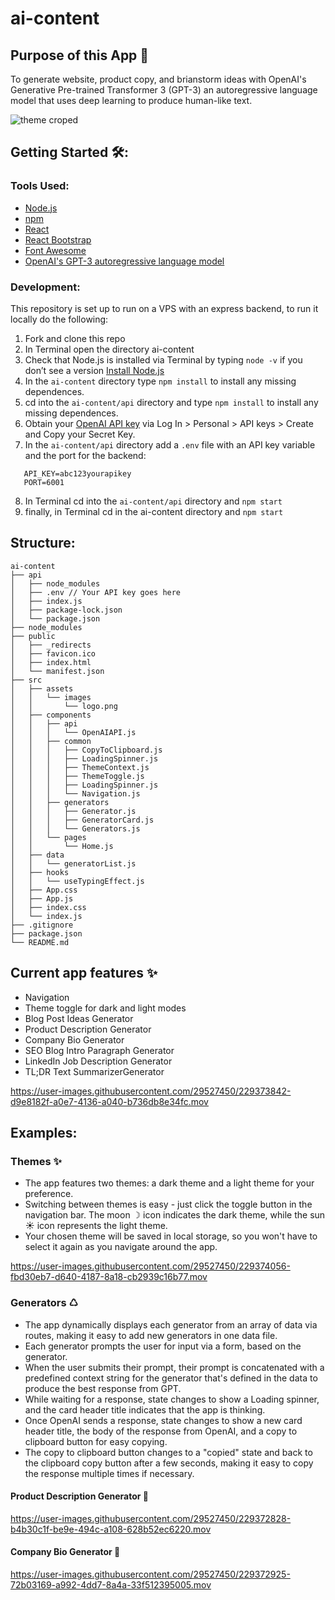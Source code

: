# ai-content

## Purpose of this App 🤖

To generate website, product copy, and brianstorm ideas with OpenAI's Generative Pre-trained Transformer 3 (GPT-3) an autoregressive language model that uses deep learning to produce human-like text.

![theme croped](https://user-images.githubusercontent.com/29527450/229385033-67441a4b-77e5-48a5-a570-f27620d62892.jpg)


## Getting Started 🛠️: 

### Tools Used: 

- [Node.js](https://nodejs.org/)
- [npm](https://npmjs.com)
- [React](https://reactjs.org)
- [React Bootstrap](https://react-bootstrap.github.io)
- [Font Awesome](https://fontawesome.com/docs/web/use-with/react/)
- [OpenAI's GPT-3 autoregressive language model](https://openai.com/)

### Development:

This repository is set up to run on a VPS with an express backend, to run it locally do the following: 

1.  Fork and clone this repo
2.  In Terminal open the directory ai-content
3.  Check that Node.js is installed via Terminal by typing `node -v` if you don’t see a version [Install Node.js](https://nodejs.org/en/)
4. In the `ai-content` directory type `npm install` to install any missing dependences.
5. cd into the `ai-content/api` directory and type `npm install` to install any missing dependences.
6.  Obtain your [OpenAI API key](https://openai.com/api/) via Log In > Personal > API keys > Create and Copy your Secret Key.
7.  In the `ai-content/api` directory add a `.env` file with an API key variable and the port for the backend: 
```
   API_KEY=abc123yourapikey
   PORT=6001
```
8. In Terminal cd into the `ai-content/api` directory and `npm start`
9. finally, in Terminal cd in the ai-content directory and `npm start`

## Structure: 

```
ai-content
├── api
│   ├── node_modules
│   ├── .env // Your API key goes here
│   ├── index.js
│   ├── package-lock.json
│   └── package.json
├── node_modules
├── public
│   ├── _redirects
│   ├── favicon.ico
│   ├── index.html
│   └── manifest.json
├── src
│   ├── assets
│   │   └── images
│   │       └── logo.png
│   ├── components
│   │   ├── api
│   │   │   └── OpenAIAPI.js
│   │   ├── common
│   │   │   ├── CopyToClipboard.js
│   │   │   ├── LoadingSpinner.js
│   │   │   ├── ThemeContext.js
│   │   │   ├── ThemeToggle.js
│   │   │   ├── LoadingSpinner.js
│   │   │   └── Navigation.js
│   │   ├── generators
│   │   │   ├── Generator.js
│   │   │   ├── GeneratorCard.js 
│   │   │   └── Generators.js
│   │   └── pages
│   │       └── Home.js
│   ├── data
│   │   └── generatorList.js
│   ├── hooks
│   │   └── useTypingEffect.js
│   ├── App.css
│   ├── App.js
│   ├── index.css
│   └── index.js
├── .gitignore
├── package.json
└── README.md

```

## Current app features ✨

- Navigation
- Theme toggle for dark and light modes
- Blog Post Ideas Generator
- Product Description Generator
- Company Bio Generator
- SEO Blog Intro Paragraph Generator
- LinkedIn Job Description Generator
- TL;DR Text SummarizerGenerator

https://user-images.githubusercontent.com/29527450/229373842-d9e8182f-a0e7-4136-a040-b736db8e34fc.mov


## Examples: 

### Themes ✨

- The app features two themes: a dark theme and a light theme for your preference.
- Switching between themes is easy - just click the toggle button in the navigation bar. The moon ☽ icon indicates the dark theme, while the sun ☀️ icon represents the light theme.
- Your chosen theme will be saved in local storage, so you won't have to select it again as you navigate around the app.

https://user-images.githubusercontent.com/29527450/229374056-fbd30eb7-d640-4187-8a18-cb2939c16b77.mov


### Generators ♺

- The app dynamically displays each generator from an array of data via routes, making it easy to add new generators in one data file.
- Each generator prompts the user for input via a form, based on the generator.
- When the user submits their prompt, their prompt is concatenated with a predefined context string for the generator that's defined in the data to produce the best response from GPT.
- While waiting for a response, state changes to show a Loading spinner, and the card header title indicates that the app is thinking.
- Once OpenAI sends a response, state changes to show a new card header title, the body of the response from OpenAI, and a copy to clipboard button for easy copying.
- The copy to clipboard button changes to a "copied" state and back to the clipboard copy button after a few seconds, making it easy to copy the response multiple times if necessary.

#### Product Description Generator 🛒

https://user-images.githubusercontent.com/29527450/229372828-b4b30c1f-be9e-494c-a108-628b52ec6220.mov

#### Company Bio Generator 🛒

https://user-images.githubusercontent.com/29527450/229372925-72b03169-a992-4dd7-8a4a-33f512395005.mov
